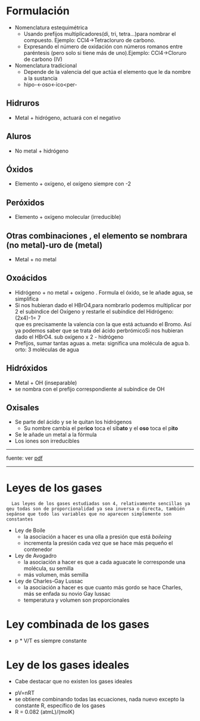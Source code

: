 # Formulación
* Nomenclatura estequimétrica
  * Usando prefijos multiplicadores(di, tri, tetra...)para nombrar el compuesto. Ejemplo: CCl4→Tetracloruro de carbono.
  * Expresando el número de oxidación con números romanos entre paréntesis (pero solo si tiene más de uno).Ejemplo: CCl4→Cloruro de carbono (IV)
* Nomenclatura tradicional
  * Depende de la valencia del que actúa el elemento que le da nombre a la sustancia
   * hipo-<-oso<-ico<per-
        
## Hidruros
  * Metal + hidrógeno, actuará con el negativo
## Aluros
  * No metal + hidrógeno
## Óxidos
  * Elemento + oxígeno, el oxígeno siempre con -2
## Peróxidos
  * Elemento + oxígeno molecular (irreducible)
## Otras combinaciones , el elemento se nombrara (no metal)-uro de (metal)
  * Metal + no metal
## Oxoácidos
  * Hidrógeno + no metal + oxígeno . Formula el óxido, se le añade agua, se simplifica
  * Si nos hubieran dado el HBrO4,para nombrarlo podemos multiplicar por 2 el subíndice del Oxígeno y restarle el subíndice del Hidrógeno: (2x4)-1=  7    
    que es precisamente la valencia con la que está actuando el Bromo. Así ya podemos saber que se trata del ácido perbrómicoSi nos hubieran dado el HBrO4.
    sub oxígeno x 2 - hidrógeno
  * Prefijos, sumar tantas aguas
      a. meta: significa una molécula de agua
      b. orto: 3 moléculas de agua
## Hidróxidos
  * Metal + OH (inseparable)
  * se nombra con el prefijo correspondiente al subíndice de OH
## Oxisales
  * Se parte del ácido y se le quitan los hidrógenos
      * Su nombre cambia el per**ico** toca el sib**ato** y el **oso** toca el p**ito**
  * Se le añade un metal a la fórmula
  * Los iones son irreducibles
---
fuente: ver [pdf](https://unaquimicaparatodos.com/wp-content/uploads/2016/12/Libro-Principal-01.pdf)
***
# Leyes de los gases
      Las leyes de los gases estudiadas son 4, relativamente sencillas ya qeu todas son de proporcionalidad ya sea inversa o directa, también sepánse que todo las variables que no aparecen simplemente son constantes
  * Ley de Boile
     - la asociación a hacer es una olla a presión que está *boileing*
     - incrementa la presión cada vez que se hace más pequeño el contenedor
  * Ley de Avogadro
     - la asociación a hacer es que a cada aguacate le corresponde una molécula, su semilla
     - más volumen, más semilla
  * Ley de Charles-Gay Lussac
     - la asociación a hacer es que cuanto más gordo se hace Charles, más se enfada su novio Gay lussac
     - temperatura y volumen son proporcionales
     
# Ley combinada de los gases
 * p * V/T es siempre constante
 
# Ley de los gases ideales
 + Cabe destacar que no existen los gases ideales
 * pV=nRT
 * se obtiene combinando todas las ecuaciones, nada nuevo excepto la constante R, específico de los gases
 * R = 0.082 (atmL)/(molK)
